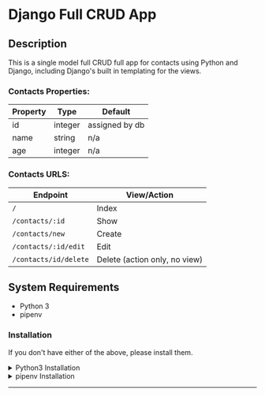 # Django Full CRUD App 

## Description 

This is a single model full CRUD full app for contacts using Python and Django, including Django's built in templating for the views. 

### Contacts Properties: 

|Property  | Type  | Default  |
|---|---|---|
| id | integer | assigned by db |
| name | string | n/a |
| age | integer | n/a |

### Contacts URLS: 

|Endpoint  | View/Action  |
|---|---|
| `/`  | Index |
| `/contacts/:id`  | Show  |
| `/contacts/new`  | Create  |
| `/contacts/:id/edit`  | Edit  |
| `/contacts/id/delete`  | Delete (action only, no view)  |

## System Requirements 

- Python 3 
- pipenv 

### Installation

If you don't have either of the above, please install them. 

<details><summary>Python3 Installation</summary><p>
    
#### Python Installation

1. Check what python version you have on your computer by running: `python -V`
1. If you're not on a version of Python that is 3 or greater, install python 3 with homebrew:
    - `brew install python3` 
    - Note: in order to use this installed python3, you will have to use `python3` whenever running a python command 
    
</p></details>

<details><summary>pipenv Installation</summary><p>
    
#### pipenv Installation

To build your app, we're going to be building a virtual environment. In order to manage our dependencies and our virtual environment, we're going to use [pipenv](https://pipenv.pypa.io/en/latest/).

1. Check if you have pipenv by running: `pipenv --version` 
1. If you do not have it, install it with homebrew:
    - `brew install pipenv` 
    
</p></details>

---
